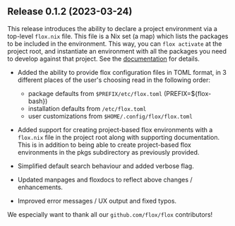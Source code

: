 ## Release 0.1.2 (2023-03-24)

This release introduces the ability to declare a project environment via a top-level `flox.nix` file.
This file is a Nix set (a map) which lists the packages to be included in the environment.
This way, you can `flox activate` at the project root, and instantiate an environment with all the packages you need to develop against that project.
See the [documentation](https://floxdev.com/docs) for details.

- Added the ability to provide flox configuration files in TOML format, in 3 different places of the user's choosing read in the following order:
  - package defaults from `$PREFIX/etc/flox.toml` (PREFIX=${flox-bash})
  - installation defaults from `/etc/flox.toml`
  - user customizations from `$HOME/.config/flox/flox.toml`

- Added support for creating project-based flox environments with a `flox.nix` file in the project root along with supporting documentation.
This is in addition to being able to create project-based flox environments in the pkgs subdirectory as previously provided.

- Simplified default search behaviour and added verbose flag.
- Updated manpages and floxdocs to reflect above changes / enhancements.
- Improved error messages / UX output and fixed typos.

We especially want to thank all our `github.com/flox/flox` contributors!
